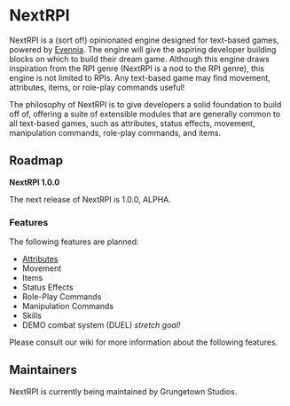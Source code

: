 # NextRPI

NextRPI is a (sort of!) opinionated engine designed for text-based games, powered by [Evennia](https://www.evennia.com). The engine will give the aspiring developer building blocks on which to build their dream game. Although this engine draws inspiration from the RPI genre (NextRPI is a nod to the RPI genre), this engine is not limited to RPIs. Any text-based game may find movement, attributes, items, or role-play commands useful!

The philosophy of NextRPI is to give developers a solid foundation to build off of, offering a suite of extensible modules that are generally common to all text-based games, such as attributes, status effects, movement, manipulation commands, role-play commands, and items.

## Roadmap

**NextRPI 1.0.0**

The next release of NextRPI is 1.0.0, ALPHA.

### Features
The following features are planned:
* [Attributes](https://github.com/cluebyte/nextrpi/wiki/Attributes)
* Movement
* Items
* Status Effects
* Role-Play Commands
* Manipulation Commands
* Skills
* DEMO combat system (DUEL) *stretch goal!*

Please consult our wiki for more information about the following features.

## Maintainers

NextRPI is currently being maintained by Grungetown Studios.
